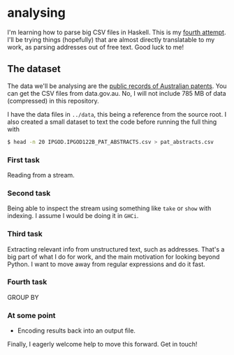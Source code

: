 # analysing

I'm learning how to parse big CSV files in Haskell. This is my [fourth attempt](https://github.com/dmvianna/patents). I'll be trying things (hopefully) that are almost directly translatable to my work, as parsing addresses out of free text. Good luck to me!

## The dataset
The data we'll be analysing are the [public records of Australian patents](https://ipaustralia.gov.au/about-us/economics-ip/ip-government-open-data). You can get the CSV files from data.gov.au. No, I will not include 785 MB of data (compressed) in this repository.

I have the data files in `../data`, this being a reference from the source root. I also created a small dataset to text the code before running the full thing with
```bash
$ head -n 20 IPGOD.IPGOD122B_PAT_ABSTRACTS.csv > pat_abstracts.csv
```

### First task

Reading from a stream.

### Second task

Being able to inspect the stream using something like `take` or `show` with indexing. I assume I would be doing it in `GHCi`.

### Third task

Extracting relevant info from unstructured text, such as addresses. That's a big part of what I do for work, and the main motivation for looking beyond Python. I want to move away from regular expressions and do it fast.

### Fourth task

GROUP BY

### At some point

- Encoding results back into an output file.

Finally, I eagerly welcome help to move this forward. Get in touch!
